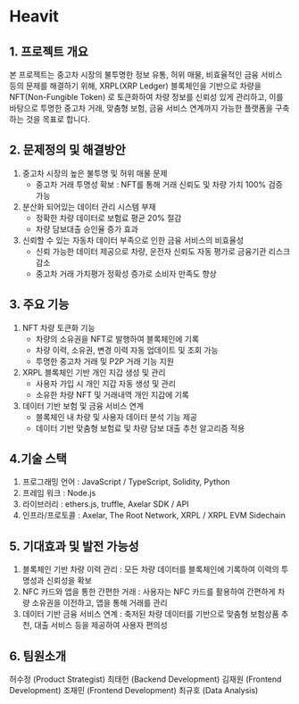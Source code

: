 # Heavit

## 1. 프로젝트 개요
본 프로젝트는 중고차 시장의 불투명한 정보 유통, 허위 매물, 비효율적인 금융 서비스 등의 문제를 해결하기 위해, XRPL(XRP Ledger) 블록체인을 기반으로 차량을 NFT(Non-Fungible Token) 로 토큰화하여 차량 정보를 신뢰성 있게 관리하고, 이를 바탕으로 투명한 중고차 거래, 맞춤형 보험, 금융 서비스 연계까지 가능한 플랫폼을 구축하는 것을 목표로 합니다.

## 2. 문제정의 및 해결방안
1) 중고차 시장의 높은 불투명 및 허위 매물 문제
   - 중고차 거래 투명성 확보 : NFT를 통해 거래 신뢰도 및 차량 가치 100% 검증 가능
2) 분산화 되어있는 데이터 관리 시스템 부재
   - 정확한 차량 데이터로 보험료 평균 20% 절감
   - 차량 담보대출 승인율 증가 효과
3) 신뢰할 수 있는 자동차 데이터 부족으로 인한 금융 서비스의 비효율성
   - 신뢰 가능한 데이터 제공으로 차량, 운전자 신뢰도 자동 평가로 금융기관 리스크 감소
   - 중고차 거래 가치평가 정확성 증가로 소비자 만족도 향상

## 3. 주요 기능
1) NFT 차량 토큰화 기능
   - 차량의 소유권을 NFT로 발행하여 블록체인에 기록
   - 차량 이력, 소유권, 변경 이력 자동 업데이트 및 조회 가능
   - 투명한 중고차 거래 및 P2P 거래 기능 지원
2) XRPL 블록체인 기반 개인 지갑 생성 및 관리
   - 사용자 가입 시 개인 지갑 자동 생성 및 관리
   - 소유한 차량 NFT 및 거래내역 개인 지갑에 기록
3) 데이터 기반 보험 및 금융 서비스 연계
   - 블록체인 내 차량 및 사용자 데이터 분석 기능 제공
   - 데이터 기반 맞춤형 보험료 및 차량 담보 대출 추천 알고리즘 적용

## 4.기술 스택
1) 프로그래밍 언어 :  JavaScript / TypeScript, Solidity, Python
2) 프레임 워크 : Node.js
3) 라이브러리 : ethers.js, truffle, Axelar SDK / API
5) 인프라/프로토콜 : Axelar, The Root Network, XRPL / XRPL EVM Sidechain

## 5. 기대효과 및 발전 가능성
1) 블록체인 기반 차량 이력 관리 : 모든 차량 데이터를 블록체인에 기록하여 이력의 투명성과 신뢰성을 확보
2) NFC 카드와 앱을 통한 간편한 거래 : 사용자는 NFC 카드를 활용하여 간편하게 차량 소유권을 이전하고, 앱을 통해 거래를 관리
3) 데이터 기반 금융 서비스 연계 : 축저된 차량 데이터를 기반으로 맞춤형 보험상품 추천, 대출 서비스 등을 제공하여 사용자 편의성

## 6. 팀원소개
허수정 (Product Strategist)
최태헌 (Backend Development)
김재원 (Frontend Development)
조재민 (Frontend Development)
최규호 (Data Analysis)
